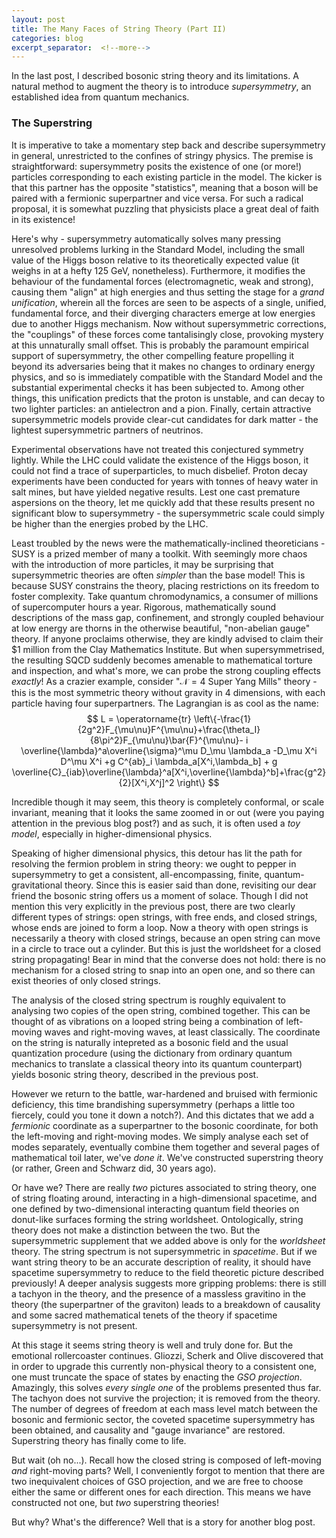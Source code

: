 ```yaml
---
layout: post
title: The Many Faces of String Theory (Part II)
categories: blog
excerpt_separator:  <!--more-->
---
```


In the last post, I described bosonic string theory and its limitations. A natural method to augment the theory is to introduce *supersymmetry*, an established idea from quantum mechanics.

### The Superstring

It is imperative to take a momentary step back and describe supersymmetry in general, unrestricted to the confines of stringy physics. The premise is straightforward: supersymmetry posits the existence of one (or more!) particles corresponding to each existing particle in the model. The kicker is that this partner has the opposite "statistics", meaning that a boson will be paired with a fermionic superpartner and vice versa. For such a radical proposal, it is somewhat puzzling that physicists place a great deal of faith in its existence! 

Here's why - supersymmetry automatically solves many pressing unresolved problems lurking in the Standard Model, including the small value of the Higgs boson relative to its theoretically expected value (it weighs in at a hefty 125 GeV, nonetheless). Furthermore, it modifies the behaviour of the fundamental forces (electromagnetic, weak and strong), causing them "align" at high energies and thus setting the stage for a *grand unification*, wherein all the forces are seen to be aspects of a single, unified, fundamental force, and their diverging characters emerge at low energies due to another Higgs mechanism. Now without supersymmetric corrections, the "couplings" of these forces come tantalisingly close, provoking mystery at this unnaturally small offset. This is probably the paramount empirical support of supersymmetry, the other compelling feature propelling it beyond its adversaries being that it makes no changes to ordinary energy physics, and so is immediately compatible with the Standard Model and the substantial experimental checks it has been subjected to. Among other things, this unification predicts that the proton is unstable, and can decay to two lighter particles: an antielectron and a pion. Finally, certain attractive supersymmetric models provide clear-cut candidates for dark matter - the lightest supersymmetric partners of neutrinos.

Experimental observations have not treated this conjectured symmetry lightly. While the LHC could validate the existence of the Higgs boson, it could not find a trace of superparticles, to much disbelief. Proton decay experiments have been conducted for years with tonnes of heavy water in salt mines, but have yielded negative results. Lest one cast premature aspersions on the theory, let me quickly add that these results present no significant blow to supersymmetry - the supersymmetric scale could simply be higher than the energies probed by the LHC.

Least troubled by the news were the mathematically-inclined theoreticians - SUSY is a prized member of many a toolkit. With seemingly more chaos with the introduction of more particles, it may be surprising that supersymmetric theories are often *simpler* than the base model! This is because SUSY constrains the theory, placing restrictions on its freedom to foster complexity. Take quantum chromodynamics, a consumer of millions of supercomputer hours a year. Rigorous, mathematically sound descriptions of the mass gap, confinement, and strongly coupled behaviour at low energy are thorns in the otherwise beautiful, "non-abelian gauge" theory. If anyone proclaims otherwise, they are kindly advised to claim their \$1 million from the Clay Mathematics Institute. But when supersymmetrised, the resulting SQCD suddenly becomes amenable to mathematical torture and inspection, and what's more, we can probe the strong coupling effects *exactly*! As a crazier example, consider "$\mathcal N=4$ Super Yang Mills" theory - this is the most symmetric theory without gravity in 4 dimensions, with each particle having four superpartners. The Lagrangian is as cool as the name:
$$
L = \operatorname{tr} \left\{-\frac{1}{2g^2}F_{\mu\nu}F^{\mu\nu}+\frac{\theta_I}{8\pi^2}F_{\mu\nu}\bar{F}^{\mu\nu}- i \overline{\lambda}^a\overline{\sigma}^\mu D_\mu \lambda_a -D_\mu X^i D^\mu X^i
+g C^{ab}_i \lambda_a[X^i,\lambda_b] + g \overline{C}_{iab}\overline{\lambda}^a[X^i,\overline{\lambda}^b]+\frac{g^2}{2}[X^i,X^j]^2 \right\}
$$

Incredible though it may seem, this theory is completely conformal, or scale invariant, meaning that it looks the same zoomed in or out (were you paying attention in the previous blog post?) and as such, it is often used a *toy model*, especially in higher-dimensional physics.

Speaking of higher dimensional physics, this detour has lit the path for resolving the fermion problem in string theory: we ought to pepper in supersymmetry to get a consistent, all-encompassing, finite, quantum-gravitational theory. Since this is easier said than done, revisiting our dear friend the bosonic string offers us a moment of solace. Though I did not mention this very explicitly in the previous post, there are two clearly different types of strings: open strings, with free ends, and closed strings, whose ends are joined to form a loop. Now a theory with open strings is necessarily a theory with closed strings, because an open string can move in a circle to trace out a cylinder. But this is just the worldsheet for a closed string propagating! Bear in mind that the converse does not hold: there is no mechanism for a closed string to snap into an open one, and so there can exist theories of only closed strings.

The analysis of the closed string spectrum is roughly equivalent to analysing two copies of the open string, combined together. This can be thought of as vibrations on a looped string being a combination of left-moving waves and right-moving waves, at least classically. The coordinate on the string is naturally intepreted as a bosonic field and the usual quantization procedure (using the dictionary from ordinary quantum mechanics to translate a classical theory into its quantum counterpart) yields bosonic string theory, described in the previous post. 

However we return to the battle, war-hardened and bruised with fermionic deficiency, this time brandishing supersymmetry (perhaps a little too fiercely, could you tone it down a notch?).  And this dictates that we add a *fermionic* coordinate as a superpartner to the bosonic coordinate, for both the left-moving and right-moving modes. We simply analyse each set of modes separately, eventually combine them together and several pages of mathematical toil later, we've *done it*. We've constructed superstring theory (or rather, Green and Schwarz did, 30 years ago). 

Or have we? There are really *two* pictures associated to string theory, one of string floating around, interacting in a high-dimensional spacetime, and one defined by two-dimensional interacting quantum field theories on donut-like surfaces forming the string worldsheet. Ontologically, string theory does not make a distinction between the two. But the supersymmetric supplement that we added above is only for the *worldsheet* theory. The string spectrum is not supersymmetric in *spacetime*. But if we want string theory to be an accurate description of reality, it should have spacetime supersymmetry to reduce to the field theoretic picture described previously! A deeper analysis suggests more gripping problems: there is still a tachyon in the theory, and the presence of a massless gravitino in the theory (the superpartner of the graviton) leads to a breakdown of causality and some sacred mathematical tenets of the theory if spacetime supersymmetry is not present.

At this stage it seems string theory is well and truly done for. But the emotional rollercoaster continues. Gliozzi, Scherk and Olive discovered that in order to upgrade this currently non-physical theory to a consistent one, one must truncate the space of states by enacting the *GSO projection*. Amazingly, this solves *every single one* of the problems presented thus far. The tachyon does not survive the projection; it is removed from the theory. The number of degrees of freedom at each mass level match between the bosonic and fermionic sector, the coveted spacetime supersymmetry has been obtained, and causality and "gauge invariance" are restored. Superstring theory has finally come to life.

But wait (oh no...). Recall how the closed string is composed of left-moving *and* right-moving parts? Well, I conveniently forgot to mention that there are two inequivalent choices of GSO projection, and we are free to choose either the same or different ones for each direction. This means we have constructed not one, but *two* superstring theories!

But why? What's the difference? Well that is a story for another blog post.
